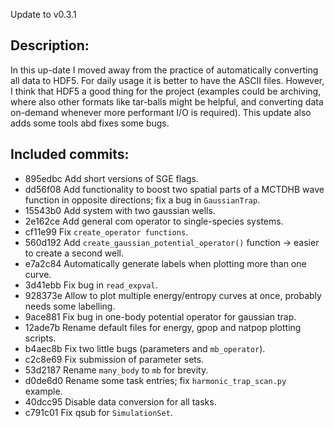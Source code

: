 Update to v0.3.1

Description:
------------
In this up-date I moved away from the practice of automatically converting all data to HDF5. For daily usage it is better to have the ASCII files. However, I think that HDF5 a good thing for the project (examples could be archiving, where also other formats like tar-balls might be helpful, and converting data on-demand whenever more performant I/O is required).
This update also adds some tools abd fixes some bugs.

Included commits:
-----------------
- 895edbc Add short versions of SGE flags.
- dd56f08 Add functionality to boost two spatial parts of a MCTDHB wave function in opposite directions; fix a bug in `GaussianTrap`.
- 15543b0 Add system with two gaussian wells.
- 2e162ce Add general com operator to single-species systems.
- cf11e99 Fix `create_operator functions`.
- 560d192 Add `create_gaussian_potential_operator()` function -> easier to create a second well.
- e7a2c84 Automatically generate labels when plotting more than one curve.
- 3d41ebb Fix bug in `read_expval`.
- 928373e Allow to plot multiple energy/entropy curves at once, probably needs some labelling.
- 9ace881 Fix bug in one-body potential operator for gaussian trap.
- 12ade7b Rename default files for energy, gpop and natpop plotting scripts.
- b4aec8b Fix two little bugs (parameters and `mb_operator`).
- c2c8e69 Fix submission of parameter sets.
- 53d2187 Rename `many_body` to `mb` for brevity.
- d0de6d0 Rename some task entries; fix `harmonic_trap_scan.py` example.
- 40dcc95 Disable data conversion for all tasks.
- c791c01 Fix qsub for `SimulationSet`.
